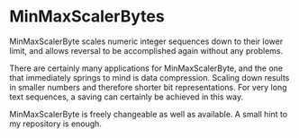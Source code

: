 # MinMaxScalerBytes

MinMaxScalerByte scales numeric integer sequences down to their lower limit, and allows reversal to be accomplished again without any problems.

There are certainly many applications for MinMaxScalerByte, and the one that immediately springs to mind is data compression. Scaling down results in smaller numbers and therefore shorter bit representations. For very long text sequences, a saving can certainly be achieved in this way.

MinMaxScalerByte is freely changeable as well as available. 
A small hint to my repository is enough.
